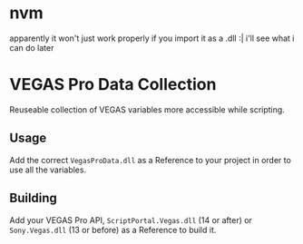 # nvm
apparently it won't just work properly if you import it as a .dll :|
i'll see what i can do later

# VEGAS Pro Data Collection
Reuseable collection of VEGAS variables more accessible while scripting.

## Usage
Add the correct `VegasProData.dll` as a Reference to your project in order to use all the variables.

## Building
Add your VEGAS Pro API, `ScriptPortal.Vegas.dll` (14 or after) or `Sony.Vegas.dll` (13 or before) as a Reference to build it.
